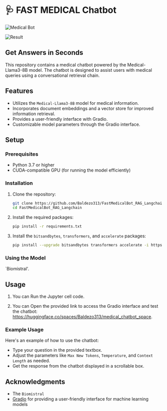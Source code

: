 # 🩺 FAST MEDICAL Chatbot

![Medical Bot](https://cdn.dribbble.com/users/29678/screenshots/2407580/media/34ee4b818fd4ddb3a616c91ccf4d9cfc.png)

![Result](https://github.com/Baldezo313/FastMedicalBot_RAG_Langchain/blob/main/Result.png)
## Get Answers in Seconds

This repository contains a medical chatbot powered by the Medical-Llama3-8B model. The chatbot is designed to assist users with medical queries using a conversational retrieval chain.

## Features

- Utilizes the `Medical-Llama3-8B` model for medical information.
- Incorporates document embeddings and a vector store for improved information retrieval.
- Provides a user-friendly interface with Gradio.
- Customizable model parameters through the Gradio interface.

## Setup

### Prerequisites

- Python 3.7 or higher
- CUDA-compatible GPU (for running the model efficiently)

### Installation

1. Clone the repository:

    ```bash
    git clone https://github.com/Baldezo313/FastMedicalBot_RAG_Langchain.git
    cd FastMedicalBot_RAG_Langchain
    ```

2. Install the required packages:

    ```bash
    pip install -r requirements.txt
    ```

3. Install the `bitsandbytes`, `transformers`, and `accelerate` packages:

    ```bash
    pip install --upgrade bitsandbytes transformers accelerate -i https://pypi.org/simple/
    ```

### Using the Model

`Biomistral'.

## Usage

1. You can Run the Jupyter cell code.

2. You can Open the provided link to access the Gradio interface and test the chatbot:  
https://huggingface.co/spaces/Baldezo313/medical_chatbot_space.

### Example Usage

Here's an example of how to use the chatbot:

- Type your question in the provided textbox.
- Adjust the parameters like `Max New Tokens`, `Temperature`, and `Context Length` as needed.
- Get the response from the chatbot displayed in a scrollable box.



## Acknowledgments

- The `Biomistral` 
- [Gradio](https://gradio.app/) for providing a user-friendly interface for machine learning models
